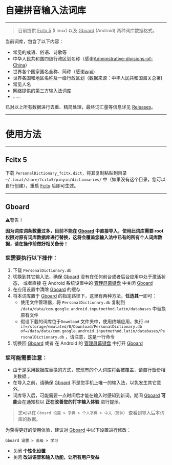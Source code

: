# 自建拼音输入法词库

---

> 目前提供 <u>Fcitx 5</u> (Linux) 以及 <u>Gboard</u> (Android) 两种词库数据格式。

当前词库，包含了以下内容：

* 常见的成语、俗语、诗歌等
* 中华人民共和国四级行政区划名称（感谢[Administrative-divisions-of-China](https://github.com/modood/Administrative-divisions-of-China)）
* 世界各个国家国名全称、简称（感谢[wgii](https://github.com/occultskyrong/wgii))
* 世界各国和地区名称及一级行政区划（数据来源：中华人民共和国海关总署)
* 常见人名
* 网络提供的第三方输入法词库
* ……

已对以上所有数据进行去重、精简处理，最终词汇量等信息详见 [Releases](https://github.com/wuhgit/CustomPinyinDictionary/releases)。

---

# 使用方法

---

## Fcitx 5

下载 `PersonalDictionary_fcitx.dict`，将其复制粘贴到目录 `~/.local/share/fcitx5/pinyin/dictionaries/` 中（如果没有这个目录，您可以自行创建），重启 <u>Fcitx</u> 后即可生效。

---

## Gboard

⚠️警告！

**因为词库词条数量过多，目前不能在 <u>Gboard</u> 中直接导入，使用此词库需要 root 权限对原有词库数据库进行替换，这将会覆盖您输入法中已有的所有个人词库数据，请在操作前做好相关备份！**

### 您需要执行以下操作：

1. 下载 `PersonalDictionary.db`
2. 切换到其它输入法，确保 <u>Gboard</u> 没有在任何前台或者后台应用中处于激活状态， 或者直接 在 Android 系统设置中的 <u>管理屏幕键盘</u> 中关闭 <u>Gboard</u>
3. 在应用设置中清除 <u>Gboard</u> 的缓存
4. 将本词库置于 <u>Gboard</u> 的指定路径下，这里有两种方法，**任选其一**即可：
   - 使用文件管理器，将 `PersonalDictionary.db` 复制到 `/data/data/com.google.android.inputmethod.latin/databases` 中替换原有文件
   - 假设下载的词库位于`Download` 文件夹中，使用终端应用，执行 ```dd if=/storage/emulated/0/Download/PersonalDictionary.db of=/data/data/com.google.android.inputmethod.latin/databases/PersonalDictionary.db``` ，请注意，这是一行命令
5. 切换回 <u>Gboard</u> 或者 在 Android 的 <u>管理屏幕键盘</u> 中打开 <u>Gboard</u>



### 您可能需要注意：

- 由于是采用数据库替换的方式，您现有的个人词库将会被覆盖，请自行备份相关数据 。
- 在导入之前，请确保 <u>Gboard</u> 不是您手机上唯一的输入法，以免发生其它意外。
- 词库导入后，可能需要一点时间后才能在输入时感知到新词，期间 <u>Gboard</u> **可能**会在通知栏以 **正在改善您的打字输入体验** 进行提示。
  
> 您可以在 `Gboard 设置 > 字典 > 个人字典 > 中文（简体）` 查看到导入后本词库的数据。

为获得更好的使用体验，建议对 <u>Gboard</u> 中以下设置进行修改：

`Gboard 设置 > 高级 > 学习`

- 关闭 **个性化设置**
- 关闭 **改进语音和输入功能，让所有用户受益**
